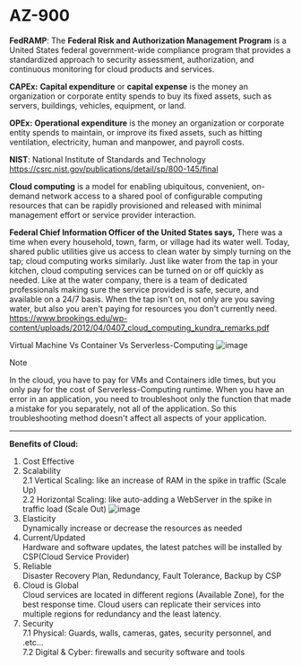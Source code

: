 # AZ-900
**FedRAMP**: The **Federal Risk and Authorization Management Program** is a United States federal government-wide compliance program that provides a standardized approach to security assessment, authorization, and continuous monitoring for cloud products and services.

**CAPEx:** **Capital expenditure** or **capital expense** is the money an organization or corporate entity spends to buy its fixed assets, such as servers, buildings, vehicles, equipment, or land.

**OPEx:** **Operational expenditure** is the money an organization or corporate entity spends to maintain, or improve its fixed assets, such as hitting ventilation, electricity, human and manpower, and payroll costs.

**NIST**: National Institute of Standards and Technology https://csrc.nist.gov/publications/detail/sp/800-145/final

**Cloud computing** is a model for enabling ubiquitous, convenient, on-demand network access to a shared pool of configurable computing resources that can be rapidly provisioned and released with minimal management effort or service provider interaction. 

**Federal Chief Information Officer of the United States says,** There was a time when every household, town, farm, or village had its water well. Today, shared public utilities give us access to clean water by simply turning on the tap; cloud computing works similarly. Just like water from the tap in your kitchen, cloud computing services can be turned on or off quickly as needed. Like at the water company, there is a team of dedicated professionals making sure the service provided is safe, secure, and available on a 24/7 basis. When the tap isn't on, not only are you saving water, but also you aren't paying for resources you don't currently need.
https://www.brookings.edu/wp-content/uploads/2012/04/0407_cloud_computing_kundra_remarks.pdf

Virtual Machine Vs Container Vs Serverless-Computing
![image](https://github.com/mrkhorasani/AZ-900/assets/51242725/b21dbcaa-b007-4590-8c49-8bd9a403b62e)
> [!Note]  
> In the cloud, you have to pay for VMs and Containers idle times, but you only pay for the cost of Serverless-Computing runtime.
When you have an error in an application, you need to troubleshoot only the function that made a mistake for you separately, not all of the application. So this troubleshooting method doesn't affect all aspects of your application.

--------------
**Benefits of Cloud:**

1. Cost Effective
2. Scalability <br>
   2.1 Vertical Scaling: like an increase of RAM in the spike in traffic (Scale Up) <br>
   2.2 Horizontal Scaling: like auto-adding a WebServer in the spike in traffic load (Scale Out)
   ![image](https://github.com/mrkhorasani/AZ-900/assets/51242725/6ff3da70-70e4-41c0-a590-1f758d74a046)
3. Elasticity<br>
   Dynamically increase or decrease the resources as needed 
4. Current/Updated<br>
   Hardware and software updates, the latest patches will be installed by CSP(Cloud Service Provider)
5. Reliable<br>
   Disaster Recovery Plan, Redundancy, Fault Tolerance, Backup by CSP
6. Cloud is Global<br>
   Cloud services are located in different regions (Available Zone), for the best response time. Cloud users can replicate their services into multiple regions for redundancy and the least latency.
7. Security<br>
   7.1 Physical: Guards, walls, cameras, gates, security personnel, and .etc...<br>
   7.2  Digital & Cyber: firewalls and security software and tools
   
